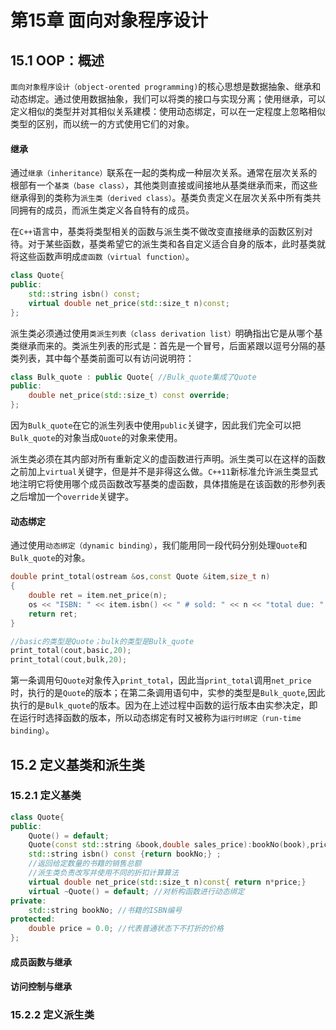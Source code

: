 # 第15章 面向对象程序设计


## 15.1 OOP：概述

`面向对象程序设计（object-orented programming)`的核心思想是数据抽象、继承和动态绑定。通过使用数据抽象，我们可以将类的接口与实现分离；使用继承，可以定义相似的类型并对其相似关系建模：使用动态绑定，可以在一定程度上忽略相似类型的区别，而以统一的方式使用它们的对象。

#### 继承

通过`继承（inheritance）`联系在一起的类构成一种层次关系。通常在层次关系的根部有一个`基类（base class）`，其他类则直接或间接地从基类继承而来，而这些继承得到的类称为`派生类（derived class）`。基类负责定义在层次关系中所有类共同拥有的成员，而派生类定义各自特有的成员。

在`C++`语言中，基类将类型相关的函数与派生类不做改变直接继承的函数区别对待。对于某些函数，基类希望它的派生类和各自定义适合自身的版本，此时基类就将这些函数声明成`虚函数（virtual function）`。

```cpp
class Quote{
public:
    std::string isbn() const;
    virtual double net_price(std::size_t n)const;
};
```
派生类必须通过使用`类派生列表（class derivation list）`明确指出它是从哪个基类继承而来的。类派生列表的形式是：首先是一个冒号，后面紧跟以逗号分隔的基类列表，其中每个基类前面可以有访问说明符：

```cpp
class Bulk_quote : public Quote{ //Bulk_quote集成了Quote
public:
    double net_price(std::size_t) const override;
};
```
因为`Bulk_quote`在它的派生列表中使用`public`关键字，因此我们完全可以把`Bulk_quote`的对象当成`Quote`的对象来使用。

派生类必须在其内部对所有重新定义的虚函数进行声明。派生类可以在这样的函数之前加上`virtual`关键字，但是并不是非得这么做。`C++11`新标准允许派生类显式地注明它将使用哪个成员函数改写基类的虚函数，具体措施是在该函数的形参列表之后增加一个`override`关键字。

#### 动态绑定

通过使用`动态绑定（dynamic binding）`，我们能用同一段代码分别处理`Quote`和`Bulk_quote`的对象。

```cpp
double print_total(ostream &os,const Quote &item,size_t n)
{
    double ret = item.net_price(n);
    os << "ISBN: " << item.isbn() << " # sold: " << n << "total due: " << ret << endl;
    return ret;
}
```

```cpp
//basic的类型是Quote；bulk的类型是Bulk_quote
print_total(cout,basic,20);
print_total(cout,bulk,20);
```
第一条调用句`Quote`对象传入`print_total`，因此当`print_total`调用`net_price`时，执行的是`Quote`的版本；在第二条调用语句中，实参的类型是`Bulk_quote`,因此执行的是`Bulk_quote`的版本。因为在上述过程中函数的运行版本由实参决定，即在运行时选择函数的版本，所以动态绑定有时又被称为`运行时绑定（run-time binding）`。

## 15.2 定义基类和派生类

### 15.2.1 定义基类

```cpp
class Quote{
public:
    Quote() = default;
    Quote(const std::string &book,double sales_price):bookNo(book),price(sales_price){}
    std::string isbn() const {return bookNo;} ;
    //返回给定数量的书籍的销售总额
    //派生类负责改写并使用不同的折扣计算算法
    virtual double net_price(std::size_t n)const{ return n*price;}
    virtual ~Quote() = default; //对析构函数进行动态绑定
private:
    std::string bookNo; //书籍的ISBN编号
protected:
    double price = 0.0; //代表普通状态下不打折的价格
};
```

#### 成员函数与继承

#### 访问控制与继承

### 15.2.2 定义派生类
